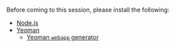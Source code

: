 Before coming to this session, please install the following:
* [Node.js](https://github.com/tmarrs/json-at-work/tree/master/appendix-a#installing-nodejs)
* [Yeoman](https://github.com/tmarrs/json-at-work/tree/master/appendix-a#installing-yeoman)
  * [Yeoman `webapp` generator](https://github.com/tmarrs/json-at-work/tree/master/appendix-a#installing-the-webapp-yeoman-generator)